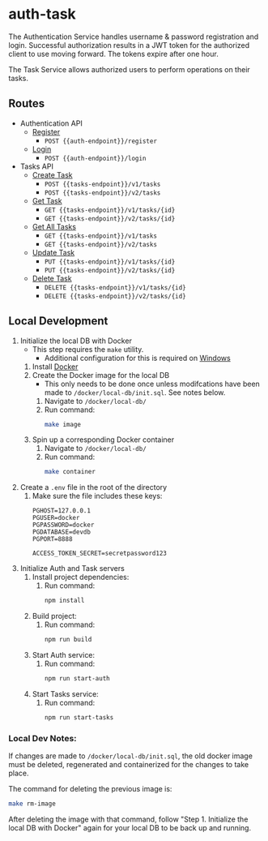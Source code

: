 # auth-task
The Authentication Service handles username & password registration and login. Successful authorization results in a JWT token for the authorized client to use moving forward. The tokens expire after one hour.

The Task Service allows authorized users to perform operations on their tasks.

## Routes
* Authentication API
    * [Register](docs/registerContract.md)
        * `POST {{auth-endpoint}}/register`
    * [Login](docs/loginContract.md)
        * `POST {{auth-endpoint}}/login`
* Tasks API
    * [Create Task](docs/createTaskContract.md)
        * `POST {{tasks-endpoint}}/v1/tasks`
        * `POST {{tasks-endpoint}}/v2/tasks`
    * [Get Task](docs/getTaskContract.md)
        * `GET {{tasks-endpoint}}/v1/tasks/{id}`
        * `GET {{tasks-endpoint}}/v2/tasks/{id}`
    * [Get All Tasks](docs/getAllTasksContract.md)
        * `GET {{tasks-endpoint}}/v1/tasks`
        * `GET {{tasks-endpoint}}/v2/tasks`
    * [Update Task](docs/updateTaskContract.md)
        * `PUT {{tasks-endpoint}}/v1/tasks/{id}`
        * `PUT {{tasks-endpoint}}/v2/tasks/{id}`
    * [Delete Task](docs/deleteTaskContract.md)
        * `DELETE {{tasks-endpoint}}/v1/tasks/{id}`
        * `DELETE {{tasks-endpoint}}/v2/tasks/{id}`


## Local Development
1.  Initialize the local DB with Docker
    *   This step requires the `make` utility. 
        *   Additional configuration for this is required on [Windows](https://vispud.blogspot.com/2019/02/how-to-run-makefile-in-windows.html)
    1.  Install [Docker](https://www.docker.com/products/docker-desktop)
    2.  Create the Docker image for the local DB
        * This only needs to be done once unless modifcations have been made to `/docker/local-db/init.sql`. See notes below.
        1.  Navigate to `/docker/local-db/`
        2.  Run command: 
            ```bash
            make image
            ```
    3.  Spin up a corresponding Docker container
        1.  Navigate to `/docker/local-db/`
        2.  Run command:
            ```bash
            make container
            ```
2.  Create a `.env` file in the root of the directory
    1.  Make sure the file includes these keys:
        ```
        PGHOST=127.0.0.1 
        PGUSER=docker 
        PGPASSWORD=docker 
        PGDATABASE=devdb 
        PGPORT=8888 

        ACCESS_TOKEN_SECRET=secretpassword123
        ```
4.  Initialize Auth and Task servers
    1.  Install project dependencies:
        1. Run command:
            ```bash
            npm install
            ```
    2. Build project:
        1. Run command: 
            ```bash
            npm run build
            ```
    3. Start Auth service:
        1. Run command: 
            ```bash
            npm run start-auth
            ```
    4. Start Tasks service:
        1. Run command: 
            ```bash
            npm run start-tasks
            ```


### Local Dev Notes:
If changes are made to `/docker/local-db/init.sql`, the old docker image must be deleted, regenerated and containerized for the changes to take place.

The command for deleting the previous image is:
```bash
make rm-image
```

After deleting the image with that command, follow "Step 1.  Initialize the local DB with Docker" again for your local DB to be back up and running.
